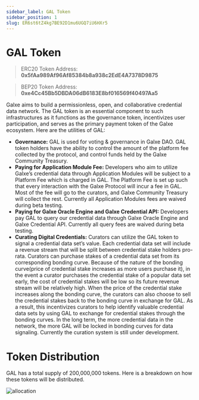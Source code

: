 ```yaml
---
sidebar_label: GAL Token
sidebar_position: 1
slug: ER6st6tZ4kg7BE92D1mu6UGQ7iU6HXr5
---
```



# GAL Token

> ERC20 Token Address: **0x5fAa989Af96Af85384b8a938c2EdE4A7378D9875**

> BEP20 Token Address: **0xe4Cc45Bb5DBDA06dB6183E8bf016569f40497Aa5**

Galxe aims to build a permissionless, open, and collaborative credential data network. The GAL token is an essential component to such infrastructures as it functions as the governance token, incentivizes user participation, and serves as the primary payment token of the Galxe ecosystem. Here are the utilities of GAL:

- **Governance:** GAL is used for voting & governance in Galxe DAO. GAL token holders have the ability to control the amount of the platform fee collected by the protocol, and control funds held by the Galxe Community Treasury.
- **Paying for Application Module Fee:** Developers who aim to utilize Galxe’s credential data through Application Modules will be subject to a Platform Fee which is charged in GAL. The Platform Fee is set up such that every interaction with the Galxe Protocol will incur a fee in GAL. Most of the fee will go to the curators, and Galxe Community Treasury will collect the rest. Currently all Application Modules fees are waived during beta testing.
- **Paying for Galxe Oracle Engine and Galxe Credential API:** Developers pay GAL to query our credential data through Galxe Oracle Engine and Galxe Credential API. Currently all query fees are waived during beta testing.
- **Curating Digital Credentials:** Curators can utilize the GAL token to signal a credential data set’s value. Each credential data set will include a revenue stream that will be split between credential stake holders pro-rata. Curators can purchase stakes of a credential data set from its corresponding bonding curve. Because of the nature of the bonding curve(price of credential stake increases as more users purchase it), in the event a curator purchases the credential stake of a popular data set early, the cost of credential stakes will be low so its future revenue stream will be relatively high. When the price of the credential stake increases along the bonding curve, the curators can also choose to sell the credential stakes back to the bonding curve in exchange for GAL. As a result, this incentivizes curators to help identify valuable credential data sets by using GAL to exchange for credential stakes through the bonding curves. In the long term, the more credential data in the network, the more GAL will be locked in bonding curves for data signaling. Currently the curation system is still under development.

# Token Distribution

GAL has a total supply of 200,000,000 tokens.
Here is a breakdown on how these tokens will be distributed.

![allocation](assets/gal-token-allocation.png)
